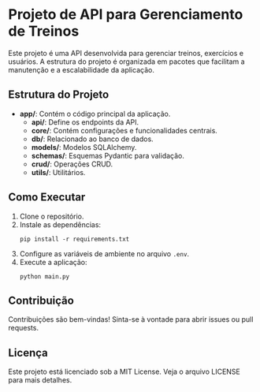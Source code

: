 # Projeto de API para Gerenciamento de Treinos

Este projeto é uma API desenvolvida para gerenciar treinos, exercícios e usuários. A estrutura do projeto é organizada em pacotes que facilitam a manutenção e a escalabilidade da aplicação.

## Estrutura do Projeto

- **app/**: Contém o código principal da aplicação.
  - **api/**: Define os endpoints da API.
  - **core/**: Contém configurações e funcionalidades centrais.
  - **db/**: Relacionado ao banco de dados.
  - **models/**: Modelos SQLAlchemy.
  - **schemas/**: Esquemas Pydantic para validação.
  - **crud/**: Operações CRUD.
  - **utils/**: Utilitários.

## Como Executar

1. Clone o repositório.
2. Instale as dependências:
   ```
   pip install -r requirements.txt
   ```
3. Configure as variáveis de ambiente no arquivo `.env`.
4. Execute a aplicação:
   ```
   python main.py
   ```

## Contribuição

Contribuições são bem-vindas! Sinta-se à vontade para abrir issues ou pull requests.

## Licença

Este projeto está licenciado sob a MIT License. Veja o arquivo LICENSE para mais detalhes.